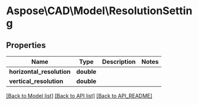 # Aspose\CAD\Model\ResolutionSetting

## Properties
Name | Type | Description | Notes
------------ | ------------- | ------------- | -------------
**horizontal_resolution** | **double** |  | 
**vertical_resolution** | **double** |  | 

[[Back to Model list]](API_README.md#documentation-for-models) [[Back to API list]](API_README.md#documentation-for-api-endpoints) [[Back to API_README]](API_README.md)

